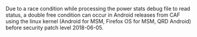 Due to a race condition while processing the power stats debug file to read status, a double free condition can occur in Android releases from CAF using the linux kernel (Android for MSM, Firefox OS for MSM, QRD Android) before security patch level 2018-06-05.